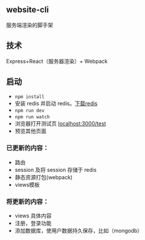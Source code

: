 ## website-cli

服务端渲染的脚手架

## 技术

  Express+React（服务器渲染）+ Webpack

## 启动

 - `npm install`
 - 安装 redis 并启动 redis。[下载redis](https://redis.io/download)
 - `npm run dev`
 - `npm run watch`
 - 浏览器打开测试页 [localhost:3000/test](http://localhost:3000/test)
 - 预览其他页面

### 已更新的内容：
 - 路由
 - session 及将 session 存储于 redis
 - 静态资源打包(webpack)
 - views模板

### 将更新的内容：

 - views 具体内容
 - 注册，登录功能
 - 添加数据库，使用户数据持久保存，比如（mongodb）


